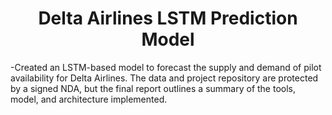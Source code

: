 <h1 align="center">Delta Airlines LSTM Prediction Model</h1>
-Created an LSTM-based model to forecast the supply and demand of pilot availability for Delta Airlines. The data and project repository are protected by a signed NDA, but the final report outlines a summary of the tools, model, and architecture implemented.
